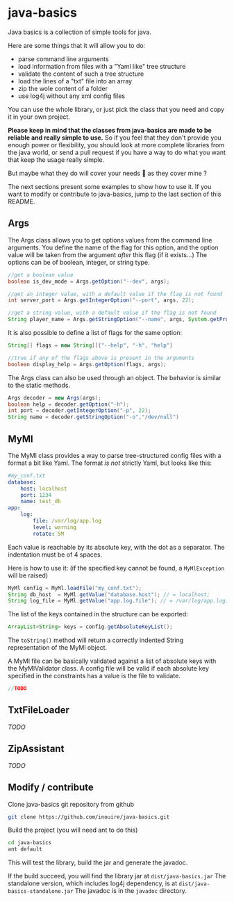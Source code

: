 java-basics
===========

Java basics is a collection of simple tools for java.

Here are some things that it will allow you to do:
- parse command line arguments
- load information from files with a "Yaml like" tree structure
- validate the content of such a tree structure
- load the lines of a "txt" file into an array
- zip the wole content of a folder
- use log4j without any xml config files

You can use the whole library, or just pick the class that you need and copy it in your own project.

**Please keep in mind that the classes from java-basics are made to be reliable and really simple to use.**
So if you feel that they don't provide you enough power or flexibility, you should look at more complete libraries from the java world, or send a pull request if you have a way to do what you want that keep the usage really simple.

But maybe what they do will cover your needs :dart: as they cover mine ? 

The next sections present some examples to show how to use it. If you want to modify or contribute to java-basics, jump to the last section of this README.

## Args

The Args class allows you to get options values from the command line arguments.
You define the name of the flag for this option, and the option value will be taken from the argument *after* this flag (if it exists...)
The options can be of boolean, integer, or string type.

```java
//get a boolean value
boolean is_dev_mode = Args.getOption("--dev", args);

//get an integer value, with a default value if the flag is not found
int server_port = Args.getIntegerOption("--port", args, 22);

//get a string value, with a default value if the flag is not found
String player_name = Args.getStringOption("--name", args, System.getProperty("user.name"));
```

It is also possible to define a list of flags for the same option:

```java
String[] flags = new String[]{"--help", "-h", "help"}

//true if any of the flags above is present in the arguments
boolean display_help = Args.getOption(flags, args);
```

The Args class can also be used through an object. The behavior is similar to the static methods.
```java
Args decoder = new Args(args);
boolean help = decoder.getOption("-h");
int port = decoder.getIntegerOption("-p", 22);
String name = decoder.getStringOption("-o","/dev/null")
```

## MyMl

The MyMl class provides a way to parse tree-structured config files with a format a bit like Yaml. The format *is not* strictly Yaml, but looks like this:
```YAML
#my_conf.txt
database:
    host: localhost
    port: 1234
    name: test_db
app:
    log:
        file: /var/log/app.log
        level: warning
        rotate: 5M
```
Each value is reachable by its absolute key, with the dot as a separator. The indentation must be of 4 spaces.

Here is how to use it: (if the specified key cannot be found, a `MyMlException` will be raised)
```java
MyMl config = MyMl.loadFile("my_conf.txt");
String db_host  = MyMl.getValue("database.host"); // = localhost;
String log_file = MyMl.getValue("app.log.file"); // = /var/log/app.log;
```

The list of the keys contained in the structure can be exported:
```java
ArrayList<String> keys = config.getAbsoluteKeyList();
```
The `toString()` method will return a correctly indented String representation of the MyMl object.
 
A MyMl file can be basically validated against a list of absolute keys with the MyMlValidator class.
A config file will be valid if each absolute key specified in the constraints has a value is the file to validate.
```java
//TODO
```


## TxtFileLoader

*TODO*

## ZipAssistant

*TODO*

## Modify / contribute

Clone java-basics git repository from github
``` bash
git clone https://github.com/inouire/java-basics.git
```

Build the project (you will need ant to do this)
``` bash
cd java-basics
ant default
```

This will test the library, build the jar and generate the javadoc.

If the build succeed, you will find the library jar at `dist/java-basics.jar`
The standalone version, which includes log4j dependency, is at `dist/java-basics-standalone.jar` 
The javadoc is in the `javadoc` directory.

